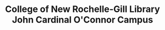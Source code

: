 ---
layout: repo
title: "College of New Rochelle-Gill Library John Cardinal O'Connor Campus"
id: 19383
permalink: repos/19383/
---